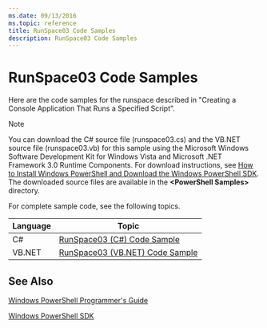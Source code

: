 ```yaml
---
ms.date: 09/13/2016
ms.topic: reference
title: RunSpace03 Code Samples
description: RunSpace03 Code Samples
---
```

# RunSpace03 Code Samples

Here are the code samples for the runspace described in "Creating a Console Application That Runs a Specified Script".

> [!NOTE]
> You can download the C# source file (runspace03.cs) and the VB.NET source
> file (runspace03.vb) for this sample using the Microsoft Windows Software
> Development Kit for Windows Vista and Microsoft .NET Framework 3.0 Runtime
> Components. For download instructions, see
> [How to Install Windows PowerShell and Download the Windows PowerShell SDK](/powershell/scripting/developer/installing-the-windows-powershell-sdk).
> The downloaded source files are available in the **\<PowerShell Samples>**
> directory.

For complete sample code, see the following topics.

| Language |                                 Topic                                 |
| -------- | --------------------------------------------------------------------- |
| C#       | [RunSpace03 (C#) Code Sample](./runspace03-csharp-code-sample.md)     |
| VB.NET   | [RunSpace03 (VB.NET) Code Sample](./runspace03-vb-net-code-sample.md) |

## See Also

[Windows PowerShell Programmer's Guide](./windows-powershell-programmer-s-guide.md)

[Windows PowerShell SDK](../windows-powershell-reference.md)
